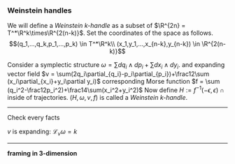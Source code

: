 ### Weinstein handles

We will define a *Weinstein k-handle* as a subset of $\R^{2n} = T^*\R^k\times\R^{2(n-k)}$. Set the coordinates of the space as follows.
$$(q_1,...,q_k,p_1,...,p_k) \in T^*\R^k\\
(x_1,y_1,...,x_{n-k},y_{n-k}) \in \R^{2(n-k)}$$

Consider a symplectic structure $\omega=\sum dq_i\wedge dp_i + \sum dx_i\wedge dy_i$.
and expanding vector field $v = \sum(2q_i\partial_{q_i}-p_i\partial_{p_i})+\frac12\sum (x_i\partial_{x_i}+y_i\partial y_i)$
corresponding Morse function $f = \sum (q_i^2-\frac12p_i^2)+\frac14\sum(x_i^2+y_i^2)$
Now define $H := f^{-1}(-\epsilon,\epsilon) \cap \text{inside of trajectories}$.
$(H,\omega,v,f)$ is called a *Weinstein k-handle*.

---
Check every facts

$v$ is expanding: $\mathcal{L}_v\omega = k$

---


**framing in 3-dimension**
<!--stackedit_data:
eyJoaXN0b3J5IjpbLTE3NzI2MzUxNDEsNTIxOTc2MzE5LDIwMz
Y1NTk3LDExMjk0MTM0MjcsLTIxNDQwMzgwNjQsLTE0MjA1MjEy
MTZdfQ==
-->